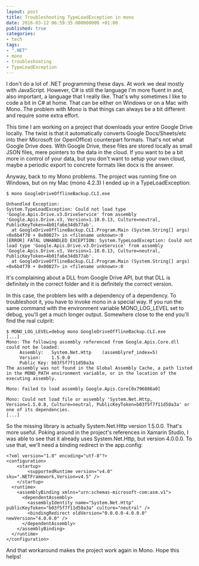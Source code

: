 ```yaml
---
layout: post
title: Troubleshooting TypeLoadException in mono
date: 2016-03-12 06:59:35.000000000 +01:00
published: true
categories:
- tech
tags:
- ".NET"
- mono
- troubleshooting
- TypeLoadException
---
```


I don't do a lot of .NET programming these days. At work we deal mostly with
JavaScript. However, C# is still the language I'm more fluent in and, also
important, a language that I really like. That's why sometimes I like to code a
bit in C# at home. That can be either on Windows or on a Mac with Mono. The
problem with Mono is that things can always be a bit different and require some
extra effort.

This time I am working on a project that downloads your entire Google Drive
locally. The twist is that it automatically converts Google Docs/Sheets/etc into
their Microsoft (or OpenOffice) counterpart formats. That's not what Google
Drive does. With Google Drive, these files are stored locally as small JSON
files, mere pointers to the data in the cloud. If you want to be a bit more in
control of your data, but you don't want to setup your own cloud, maybe a
periodic export to concrete formats like docx is the answer.

Anyway, back to my Mono problems. The project was running fine on Windows, but
on my Mac (mono 4.2.3) I ended up in a TypeLoadException:

```
$ mono GoogleDriveOfflineBackup.CLI.exe

Unhandled Exception:
System.TypeLoadException: Could not load type 'Google.Apis.Drive.v3.DriveService' from assembly 'Google.Apis.Drive.v3, Version=1.10.0.13, Culture=neutral, PublicKeyToken=4b01fa6e34db77ab'.
  at GoogleDriveOfflineBackup.CLI.Program.Main (System.String[] args) <0x6b4f70 + 0x00027> in <filename unknown>:0
[ERROR] FATAL UNHANDLED EXCEPTION: System.TypeLoadException: Could not load type 'Google.Apis.Drive.v3.DriveService' from assembly 'Google.Apis.Drive.v3, Version=1.10.0.13, Culture=neutral, PublicKeyToken=4b01fa6e34db77ab'.
  at GoogleDriveOfflineBackup.CLI.Program.Main (System.String[] args) <0x6b4f70 + 0x00027> in <filename unknown>:0
```

It's complaining about a DLL from Google Drive API, but that DLL is definitely
in the correct folder and it is definitely the correct version.

In this case, the problem lies with a dependency of a dependency. To
troubleshoot it, you have to invoke mono in a special way. If you run the same
command with the environment variable MONO_LOG_LEVEL set to debug, you'll get a
much longer output. Somewhere close to the end you'll find the real culprit:

```
$ MONO_LOG_LEVEL=debug mono GoogleDriveOfflineBackup.CLI.exe
[...]
Mono: The following assembly referenced from Google.Apis.Core.dll could not be loaded:
     Assembly:   System.Net.Http    (assemblyref_index=5)
     Version:    1.5.0.0
     Public Key: b03f5f7f11d50a3a
The assembly was not found in the Global Assembly Cache, a path listed in the MONO_PATH environment variable, or in the location of the executing assembly.

Mono: Failed to load assembly Google.Apis.Core[0x796886a0]

Mono: Could not load file or assembly 'System.Net.Http, Version=1.5.0.0, Culture=neutral, PublicKeyToken=b03f5f7f11d50a3a' or one of its dependencies.
[...]
```

So the missing library is actually System.Net.Http version 1.5.0.0. That's more
useful. Poking around in the project's references in Xamarin Studio, I was able
to see that it already uses System.Net.Http, but version 4.0.0.0. To use that,
we'll need a binding redirect in the app.config:

```
<?xml version="1.0" encoding="utf-8"?>
<configuration>
    <startup>
        <supportedRuntime version="v4.0" sku=".NETFramework,Version=v4.5" />
    </startup>
  <runtime>
    <assemblyBinding xmlns="urn:schemas-microsoft-com:asm.v1">
      <dependentAssembly>
        <assemblyIdentity name="System.Net.Http" publicKeyToken="b03f5f7f11d50a3a" culture="neutral" />
        <bindingRedirect oldVersion="0.0.0.0-4.0.0.0" newVersion="4.0.0.0" />
      </dependentAssembly>
    </assemblyBinding>
  </runtime>
</configuration>
```

And that workaround makes the project work again in Mono. Hope this helps!

